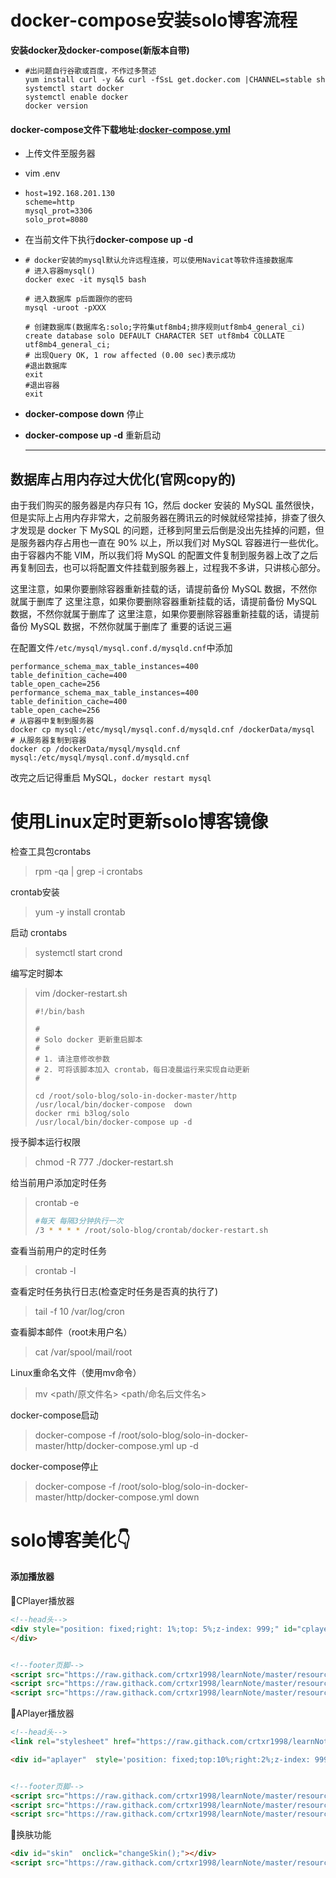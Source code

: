 # docker-compose安装solo博客流程

**安装docker及docker-compose(新版本自带)**

- ```shell
  #出问题自行谷歌或百度，不作过多赘述
  yum install curl -y && curl -fSsL get.docker.com |CHANNEL=stable sh 
  systemctl start docker 
  systemctl enable docker 
  docker version
  ```

#### docker-compose文件下载地址:[docker-compose.yml](https://article-picture-resource-1300779066.cos.ap-chengdu.myqcloud.com/resource/solo-blog/docker-compose.yml )

- 上传文件至服务器

- vim .env

- ```shell
  host=192.168.201.130
  scheme=http
  mysql_prot=3306
  solo_prot=8080
  ```

- 在当前文件下执行**docker-compose up -d**

- ```shell
  # docker安装的mysql默认允许远程连接，可以使用Navicat等软件连接数据库
  # 进入容器mysql()
  docker exec -it mysql5 bash
  
  # 进入数据库 p后面跟你的密码
  mysql -uroot -pXXX
  
  # 创建数据库(数据库名:solo;字符集utf8mb4;排序规则utf8mb4_general_ci)
  create database solo DEFAULT CHARACTER SET utf8mb4 COLLATE utf8mb4_general_ci;
  # 出现Query OK, 1 row affected (0.00 sec)表示成功
  #退出数据库
  exit
  #退出容器
  exit
  
  ```

- **docker-compose down** 停止

- **docker-compose up -d**  重新启动

  ------
  
  

## 数据库占用内存过大优化(官网copy的)

由于我们购买的服务器是内存只有 1G，然后 docker 安装的 MySQL 虽然很快，但是实际上占用内存非常大，之前服务器在腾讯云的时候就经常挂掉，排查了很久才发现是 docker 下 MySQL 的问题，迁移到阿里云后倒是没出先挂掉的问题，但是服务器内存占用也一直在 90% 以上，所以我们对 MySQL 容器进行一些优化。
 由于容器内不能 VIM，所以我们将 MySQL 的配置文件复制到服务器上改了之后再复制回去，也可以将配置文件挂载到服务器上，过程我不多讲，只讲核心部分。

 这里注意，如果你要删除容器重新挂载的话，请提前备份 MySQL 数据，不然你就属于删库了
 这里注意，如果你要删除容器重新挂载的话，请提前备份 MySQL 数据，不然你就属于删库了
 这里注意，如果你要删除容器重新挂载的话，请提前备份 MySQL 数据，不然你就属于删库了
 重要的话说三遍

在配置文件`/etc/mysql/mysql.conf.d/mysqld.cnf`中添加

```shell
performance_schema_max_table_instances=400
table_definition_cache=400
table_open_cache=256
performance_schema_max_table_instances=400
table_definition_cache=400
table_open_cache=256
# 从容器中复制到服务器
docker cp mysql:/etc/mysql/mysql.conf.d/mysqld.cnf /dockerData/mysql
# 从服务器复制到容器
docker cp /dockerData/mysql/mysqld.cnf mysql:/etc/mysql/mysql.conf.d/mysqld.cnf
```

改完之后记得重启 MySQL，`docker restart mysql`

# 使用Linux定时更新solo博客镜像

检查工具包crontabs

> rpm -qa | grep -i crontabs 

 crontab安装

> yum -y install crontab

启动 crontabs

> systemctl start crond

编写定时脚本

> vim /docker-restart.sh 
>
> ```shell
> #!/bin/bash
> 
> #
> # Solo docker 更新重启脚本
> #
> # 1. 请注意修改参数
> # 2. 可将该脚本加入 crontab，每日凌晨运行来实现自动更新
> #
> 
> cd /root/solo-blog/solo-in-docker-master/http
> /usr/local/bin/docker-compose  down
> docker rmi b3log/solo
> /usr/local/bin/docker-compose up -d
> ```

授予脚本运行权限

> chmod -R 777 ./docker-restart.sh 

给当前用户添加定时任务

>crontab -e
>
>```sh
>#每天 每隔3分钟执行一次
>/3 * * * * /root/solo-blog/crontab/docker-restart.sh
>```

查看当前用户的定时任务

>crontab -l

查看定时任务执行日志(检查定时任务是否真的执行了)

> tail -f 10 /var/log/cron

查看脚本邮件（root未用户名）

> cat /var/spool/mail/root

Linux重命名文件（使用mv命令）

> mv  <path/原文件名>  <path/命名后文件名>

docker-compose启动

> docker-compose -f /root/solo-blog/solo-in-docker-master/http/docker-compose.yml up -d

docker-compose停止

>docker-compose -f /root/solo-blog/solo-in-docker-master/http/docker-compose.yml  down  

# solo博客美化👇

#### 添加播放器

📌CPlayer播放器

```html
<!--head头-->
<div style="position: fixed;right: 1%;top: 5%;z-index: 999;" id="cplayer">
</div>


<!--footer页脚-->
<script src="https://raw.githack.com/crtxr1998/learnNote/master/resource/solo/APlayer/js/loves.js"></script>
<script src="https://raw.githack.com/crtxr1998/learnNote/master/resource/solo/cplayer/js/cplayer.js"></script>
<script src="https://raw.githack.com/crtxr1998/learnNote/master/resource/solo/cplayer/js/excplayer.js"></script>
```



📌APlayer播放器

```html
<!--head头-->
<link rel="stylesheet" href="https://raw.githack.com/crtxr1998/learnNote/master/resource/solo/APlayer/css/APlayer.min.css">

<div id="aplayer"  style='position: fixed;top:10%;right:2%;z-index: 999;'></div>


<!--footer页脚-->
<script src="https://raw.githack.com/crtxr1998/learnNote/master/resource/solo/APlayer/js/loves.js"></script>
<script src="https://raw.githack.com/crtxr1998/learnNote/master/resource/solo/APlayer/js/APlayer.min.js"></script>
<script src="https://raw.githack.com/crtxr1998/learnNote/master/resource/solo/APlayer/js/exAPlayer.js"></script>

```



📌换肤功能

```html
<div id="skin"  onclick="changeSkin();"></div>
<script src="https://raw.githack.com/crtxr1998/learnNote/master/resource/solo/Skin/js/changeskin.js"></script>
```

